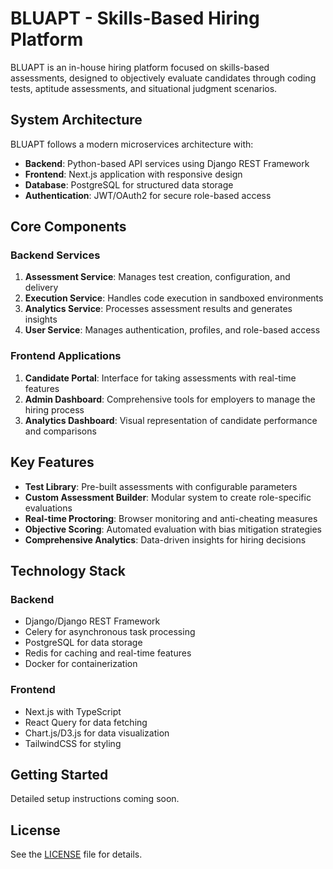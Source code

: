 # BLUAPT - Skills-Based Hiring Platform

BLUAPT is an in-house hiring platform focused on skills-based assessments, designed to objectively evaluate candidates through coding tests, aptitude assessments, and situational judgment scenarios.

## System Architecture

BLUAPT follows a modern microservices architecture with:

- **Backend**: Python-based API services using Django REST Framework
- **Frontend**: Next.js application with responsive design
- **Database**: PostgreSQL for structured data storage
- **Authentication**: JWT/OAuth2 for secure role-based access

## Core Components

### Backend Services

1. **Assessment Service**: Manages test creation, configuration, and delivery
2. **Execution Service**: Handles code execution in sandboxed environments
3. **Analytics Service**: Processes assessment results and generates insights
4. **User Service**: Manages authentication, profiles, and role-based access

### Frontend Applications

1. **Candidate Portal**: Interface for taking assessments with real-time features
2. **Admin Dashboard**: Comprehensive tools for employers to manage the hiring process
3. **Analytics Dashboard**: Visual representation of candidate performance and comparisons

## Key Features

- **Test Library**: Pre-built assessments with configurable parameters
- **Custom Assessment Builder**: Modular system to create role-specific evaluations
- **Real-time Proctoring**: Browser monitoring and anti-cheating measures
- **Objective Scoring**: Automated evaluation with bias mitigation strategies
- **Comprehensive Analytics**: Data-driven insights for hiring decisions

## Technology Stack

### Backend
- Django/Django REST Framework
- Celery for asynchronous task processing
- PostgreSQL for data storage
- Redis for caching and real-time features
- Docker for containerization

### Frontend
- Next.js with TypeScript
- React Query for data fetching
- Chart.js/D3.js for data visualization
- TailwindCSS for styling

## Getting Started

Detailed setup instructions coming soon.

## License

See the [LICENSE](LICENSE) file for details.